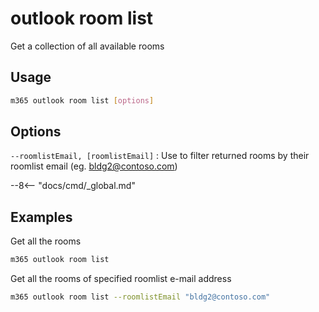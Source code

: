 # outlook room list

Get a collection of all available rooms

## Usage

```sh
m365 outlook room list [options]
```

## Options

`--roomlistEmail, [roomlistEmail]`
: Use to filter returned rooms by their roomlist email (eg. bldg2@contoso.com)

--8<-- "docs/cmd/_global.md"

## Examples

Get all the rooms

```sh
m365 outlook room list
```

Get all the rooms of specified roomlist e-mail address

```sh
m365 outlook room list --roomlistEmail "bldg2@contoso.com"
```
